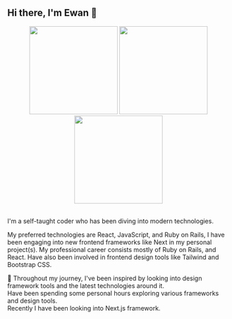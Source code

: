 ## Hi there, I'm Ewan  👋

<!--
**ewantasker/ewantasker** is a ✨ _special_ ✨ repository because its `README.md` (this file) appears on your GitHub profile.

Here are some ideas to get you started:

- 🔭 I’m currently working on ...
- 🌱 I’m currently learning ...
- 👯 I’m looking to collaborate on ...
- 🤔 I’m looking for help with ...
- 💬 Ask me about ...
- 📫 How to reach me: ...
- 😄 Pronouns: ...
- ⚡ Fun fact: ...
-->

<div class="flex" align="center">
  <img src="https://pbs.twimg.com/profile_images/1785867863191932928/EpOqfO6d_400x400.png" class="mr-3" width="200" height="200">
  <img src="https://img.freepik.com/premium-vector/cute-panda-playing-games-vector-illustrations_1007350-1293.jpg" width="200" height="200">
  <img src="https://d2eip9sf3oo6c2.cloudfront.net/tags/images/000/001/074/full/nextjs.png" width="200" height="200">
</div>
<br>

I'm a self-taught coder who has been diving into modern technologies.<br>

My preferred technologies are React, JavaScript, and Ruby on Rails, I have been engaging into new frontend frameworks like Next in my personal project(s). My professional career consists mostly of Ruby on Rails, and React.
Have also been involved in frontend design tools like Tailwind and Bootstrap CSS.<br>

🌱 Throughout my journey, I've been inspired by looking into design framework tools and the latest technologies around it.<br>
Have been spending some personal hours exploring various frameworks and design tools. <br>
Recently I have been looking into Next.js framework.
